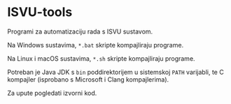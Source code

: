 # ISVU-tools
Programi za automatizaciju rada s ISVU sustavom.

Na Windows sustavima, `*.bat` skripte kompajliraju programe.

Na Linux i macOS sustavima, `*.sh` skripte kompajliraju programe.

Potreban je Java JDK s `bin` poddirektorijem u sistemskoj `PATH` varijabli, te C kompajler (isprobano s Microsoft i Clang kompajlerima).

Za upute pogledati izvorni kod.
